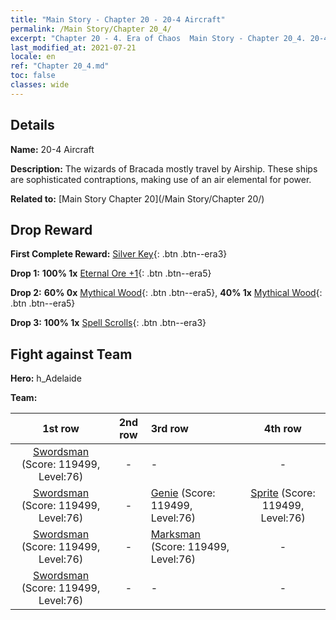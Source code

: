 ```yaml
---
title: "Main Story - Chapter 20 - 20-4 Aircraft"
permalink: /Main Story/Chapter 20_4/
excerpt: "Chapter 20 - 4. Era of Chaos  Main Story - Chapter 20_4. 20-4 Aircraft"
last_modified_at: 2021-07-21
locale: en
ref: "Chapter 20_4.md"
toc: false
classes: wide
---
```


## Details

 **Name:** 20-4 Aircraft

 **Description:** The wizards of Bracada mostly travel by Airship. These ships are sophisticated contraptions, making use of an air elemental for power.

 **Related to:** [Main Story Chapter 20](/Main Story/Chapter 20/)

## Drop Reward

 **First Complete Reward:** [Silver Key](/Items/con_693/){: .btn .btn--era3}

 **Drop 1:** **100% 1x** [Eternal Ore +1](/Items/mat_68/){: .btn .btn--era5}

 **Drop 2:** **60% 0x** [Mythical Wood](/Items/mat_62/){: .btn .btn--era5}, **40% 1x** [Mythical Wood](/Items/mat_62/){: .btn .btn--era5}

 **Drop 3:** **100% 1x** [Spell Scrolls](/Items/con_694/){: .btn .btn--era3}


## Fight against Team
 **Hero:** h_Adelaide

 **Team:**


  | 1st row | 2nd row | 3rd row | 4th row |
  |:----:|:----:|:----|:----:|
  | [Swordsman](/units/Swordsman/) (Score: 119499, Level:76)  | - | - | - |
  | [Swordsman](/units/Swordsman/) (Score: 119499, Level:76)  | - | [Genie](/units/Genie/) (Score: 119499, Level:76)  | [Sprite](/units/Sprite/) (Score: 119499, Level:76)  |
  | [Swordsman](/units/Swordsman/) (Score: 119499, Level:76)  | - | [Marksman](/units/Marksman/) (Score: 119499, Level:76)  | - |
  | [Swordsman](/units/Swordsman/) (Score: 119499, Level:76)  | - | - | - |


